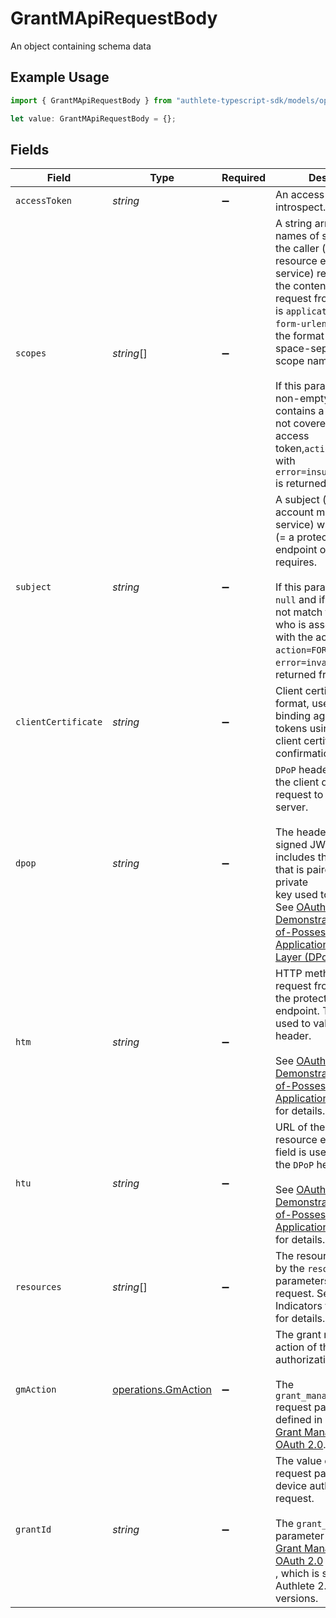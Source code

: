 # GrantMApiRequestBody

An object containing schema data

## Example Usage

```typescript
import { GrantMApiRequestBody } from "authlete-typescript-sdk/models/operations";

let value: GrantMApiRequestBody = {};
```

## Fields

| Field                                                                                                                                                                                                                                                                                                                                                                                                                                                                        | Type                                                                                                                                                                                                                                                                                                                                                                                                                                                                         | Required                                                                                                                                                                                                                                                                                                                                                                                                                                                                     | Description                                                                                                                                                                                                                                                                                                                                                                                                                                                                  |
| ---------------------------------------------------------------------------------------------------------------------------------------------------------------------------------------------------------------------------------------------------------------------------------------------------------------------------------------------------------------------------------------------------------------------------------------------------------------------------- | ---------------------------------------------------------------------------------------------------------------------------------------------------------------------------------------------------------------------------------------------------------------------------------------------------------------------------------------------------------------------------------------------------------------------------------------------------------------------------- | ---------------------------------------------------------------------------------------------------------------------------------------------------------------------------------------------------------------------------------------------------------------------------------------------------------------------------------------------------------------------------------------------------------------------------------------------------------------------------- | ---------------------------------------------------------------------------------------------------------------------------------------------------------------------------------------------------------------------------------------------------------------------------------------------------------------------------------------------------------------------------------------------------------------------------------------------------------------------------- |
| `accessToken`                                                                                                                                                                                                                                                                                                                                                                                                                                                                | *string*                                                                                                                                                                                                                                                                                                                                                                                                                                                                     | :heavy_minus_sign:                                                                                                                                                                                                                                                                                                                                                                                                                                                           | An access token to introspect.                                                                                                                                                                                                                                                                                                                                                                                                                                               |
| `scopes`                                                                                                                                                                                                                                                                                                                                                                                                                                                                     | *string*[]                                                                                                                                                                                                                                                                                                                                                                                                                                                                   | :heavy_minus_sign:                                                                                                                                                                                                                                                                                                                                                                                                                                                           | A string array listing names of scopes which the caller (= a protected resource endpoint of the<br/>service) requires. When the content type of the request from the service is `application/x-www-form-urlencoded`,<br/>the format of `scopes` is a space-separated list of scope names.<br/><br/>If this parameter is a non-empty array and if it contains a scope which is not covered by the<br/>access token,`action=FORBIDDEN` with `error=insufficient_scope` is returned from Authlete.<br/> |
| `subject`                                                                                                                                                                                                                                                                                                                                                                                                                                                                    | *string*                                                                                                                                                                                                                                                                                                                                                                                                                                                                     | :heavy_minus_sign:                                                                                                                                                                                                                                                                                                                                                                                                                                                           | A subject (= a user account managed by the service) whom the caller (= a protected resource<br/>endpoint of the service) requires.<br/><br/>If this parameter is not `null` and if the value does not match the subject who is associated<br/>with the access token, `action=FORBIDDEN` with `error=invalid_request` is returned from Authlete.<br/>                                                                                                                         |
| `clientCertificate`                                                                                                                                                                                                                                                                                                                                                                                                                                                          | *string*                                                                                                                                                                                                                                                                                                                                                                                                                                                                     | :heavy_minus_sign:                                                                                                                                                                                                                                                                                                                                                                                                                                                           | Client certificate in PEM format, used to validate binding against access tokens using the TLS<br/>client certificate confirmation method.<br/>                                                                                                                                                                                                                                                                                                                              |
| `dpop`                                                                                                                                                                                                                                                                                                                                                                                                                                                                       | *string*                                                                                                                                                                                                                                                                                                                                                                                                                                                                     | :heavy_minus_sign:                                                                                                                                                                                                                                                                                                                                                                                                                                                           | `DPoP` header presented by the client during the request to the resource server.<br/><br/>The header contains a signed JWT which includes the public key that is paired with the private<br/>key used to sign the JWT. See [OAuth 2.0 Demonstration of Proof-of-Possession at the Application<br/>Layer (DPoP)](https://datatracker.ietf.org/doc/html/draft-ietf-oauth-dpop) for details.<br/>                                                                               |
| `htm`                                                                                                                                                                                                                                                                                                                                                                                                                                                                        | *string*                                                                                                                                                                                                                                                                                                                                                                                                                                                                     | :heavy_minus_sign:                                                                                                                                                                                                                                                                                                                                                                                                                                                           | HTTP method of the request from the client to the protected resource endpoint. This field is<br/>used to validate the `DPoP` header.<br/><br/>See [OAuth 2.0 Demonstration of Proof-of-Possession at the Application Layer (DPoP)](https://datatracker.ietf.org/doc/html/draft-ietf-oauth-dpop)<br/>for details.<br/>                                                                                                                                                        |
| `htu`                                                                                                                                                                                                                                                                                                                                                                                                                                                                        | *string*                                                                                                                                                                                                                                                                                                                                                                                                                                                                     | :heavy_minus_sign:                                                                                                                                                                                                                                                                                                                                                                                                                                                           | URL of the protected resource endpoint. This field is used to validate the `DPoP` header.<br/><br/>See [OAuth 2.0 Demonstration of Proof-of-Possession at the Application Layer (DPoP)](https://datatracker.ietf.org/doc/html/draft-ietf-oauth-dpop)<br/>for details.<br/>                                                                                                                                                                                                   |
| `resources`                                                                                                                                                                                                                                                                                                                                                                                                                                                                  | *string*[]                                                                                                                                                                                                                                                                                                                                                                                                                                                                   | :heavy_minus_sign:                                                                                                                                                                                                                                                                                                                                                                                                                                                           | The resources specified by the `resource` request parameters in the token request. See "Resource Indicators for OAuth 2.0" for details.<br/>                                                                                                                                                                                                                                                                                                                                 |
| `gmAction`                                                                                                                                                                                                                                                                                                                                                                                                                                                                   | [operations.GmAction](../../models/operations/gmaction.md)                                                                                                                                                                                                                                                                                                                                                                                                                   | :heavy_minus_sign:                                                                                                                                                                                                                                                                                                                                                                                                                                                           | The grant management action of the device authorization request.<br/><br/>The `grant_management_action` request parameter is defined in<br/>[Grant Management for OAuth 2.0](https://openid.net/specs/fapi-grant-management.html).<br/>                                                                                                                                                                                                                                      |
| `grantId`                                                                                                                                                                                                                                                                                                                                                                                                                                                                    | *string*                                                                                                                                                                                                                                                                                                                                                                                                                                                                     | :heavy_minus_sign:                                                                                                                                                                                                                                                                                                                                                                                                                                                           | The value of the `grant_id` request parameter of the device authorization request.<br/><br/>The `grant_id` request parameter is defined in<br/>[Grant Management for OAuth 2.0](https://openid.net/specs/fapi-grant-management.html)<br/>, which is supported by Authlete 2.3 and newer versions.<br/>                                                                                                                                                                       |